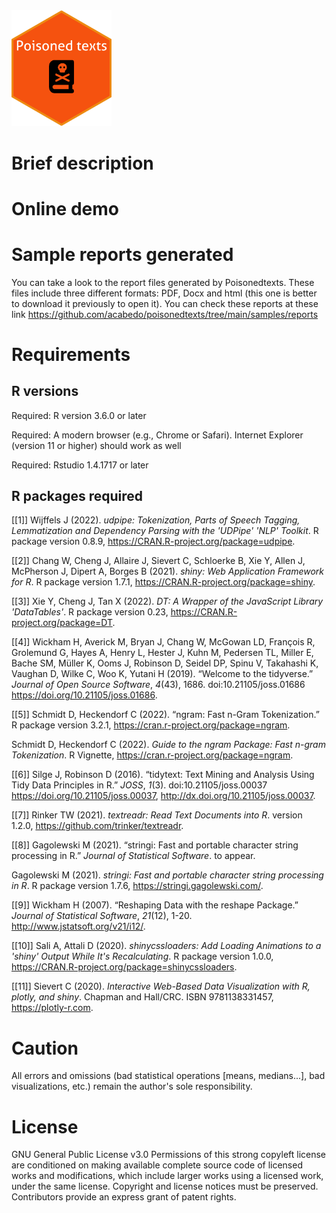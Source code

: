 
<img src="images/poisoned-logo.png" alt="drawing" width="160"/> 

# Brief description

# Online demo

# Sample reports generated

You can take a look to the report files generated by Poisonedtexts. These files include three different formats: PDF, Docx and html (this one is better to download it previously to open it). You can check these reports at these link <https://github.com/acabedo/poisonedtexts/tree/main/samples/reports>

# Requirements 

## R versions

Required: R version 3.6.0 or later

Required: A modern browser (e.g., Chrome or Safari). Internet Explorer
(version 11 or higher) should work as well

Required: Rstudio 1.4.1717 or later

## R packages required

[[1]]
Wijffels J (2022). _udpipe: Tokenization, Parts of
Speech Tagging, Lemmatization and Dependency
Parsing with the 'UDPipe' 'NLP' Toolkit_. R package
version 0.8.9,
<https://CRAN.R-project.org/package=udpipe>.

[[2]]
Chang W, Cheng J, Allaire J, Sievert C, Schloerke
B, Xie Y, Allen J, McPherson J, Dipert A, Borges B
(2021). _shiny: Web Application Framework for R_. R
package version 1.7.1,
<https://CRAN.R-project.org/package=shiny>.

[[3]]
Xie Y, Cheng J, Tan X (2022). _DT: A Wrapper of the
JavaScript Library 'DataTables'_. R package version
0.23, <https://CRAN.R-project.org/package=DT>.

[[4]]
Wickham H, Averick M, Bryan J, Chang W, McGowan LD,
François R, Grolemund G, Hayes A, Henry L, Hester
J, Kuhn M, Pedersen TL, Miller E, Bache SM, Müller
K, Ooms J, Robinson D, Seidel DP, Spinu V,
Takahashi K, Vaughan D, Wilke C, Woo K, Yutani H
(2019). “Welcome to the tidyverse.” _Journal of
Open Source Software_, *4*(43), 1686.
doi:10.21105/joss.01686
<https://doi.org/10.21105/joss.01686>.

[[5]]
Schmidt D, Heckendorf C (2022). “ngram: Fast n-Gram
Tokenization.” R package version 3.2.1,
<https://cran.r-project.org/package=ngram>.

Schmidt D, Heckendorf C (2022). _Guide to the ngram
Package: Fast n-gram Tokenization_. R Vignette,
<https://cran.r-project.org/package=ngram>.

[[6]]
Silge J, Robinson D (2016). “tidytext: Text Mining
and Analysis Using Tidy Data Principles in R.”
_JOSS_, *1*(3). doi:10.21105/joss.00037
<https://doi.org/10.21105/joss.00037>,
<http://dx.doi.org/10.21105/joss.00037>.

[[7]]
Rinker TW (2021). _textreadr: Read Text Documents
into R_. version 1.2.0,
<https://github.com/trinker/textreadr>.

[[8]]
Gagolewski M (2021). “stringi: Fast and portable
character string processing in R.” _Journal of
Statistical Software_. to appear.

Gagolewski M (2021). _stringi: Fast and portable
character string processing in R_. R package
version 1.7.6, <https://stringi.gagolewski.com/>.

[[9]]
Wickham H (2007). “Reshaping Data with the reshape
Package.” _Journal of Statistical Software_,
*21*(12), 1-20.
<http://www.jstatsoft.org/v21/i12/>.

[[10]]
Sali A, Attali D (2020). _shinycssloaders: Add
Loading Animations to a 'shiny' Output While It's
Recalculating_. R package version 1.0.0,
<https://CRAN.R-project.org/package=shinycssloaders>.

[[11]]
Sievert C (2020). _Interactive Web-Based Data
Visualization with R, plotly, and shiny_. Chapman
and Hall/CRC. ISBN 9781138331457,
<https://plotly-r.com>.

# Caution

All errors and omissions (bad statistical operations [means, medians...], bad visualizations, etc.) remain the author's sole responsibility.

# License

GNU General Public License v3.0 Permissions of this strong copyleft license are conditioned on making available complete source code of licensed works and modifications, which include larger works using a licensed work, under the same license. Copyright and license notices must be preserved. Contributors provide an express grant of patent rights.
